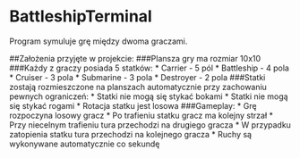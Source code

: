 # BattleshipTerminal
Program symuluje grę między dwoma graczami.

##Założenia przyjęte w projekcie:
	###Plansza gry ma rozmiar 10x10
	###Każdy z graczy posiada 5 statków:
		* Carrier - 5 pól
		* Battleship - 4 pola
		* Cruiser - 3 pola
		* Submarine - 3 pola
		* Destroyer - 2 pola
	###Statki zostają rozmieszczone na planszach automatycznie przy zachowaniu pewnych ograniczeń:
		* Statki nie mogą się stykać bokami
		* Statki nie mogą się stykać rogami
		* Rotacja statku jest losowa
	###Gameplay:
		* Grę rozpoczyna losowy gracz
		* Po trafieniu statku gracz ma kolejny strzał
		* Przy niecelnym trafieniu tura przechodzi na drugiego gracza
		* W przypadku zatopienia statku tura przechodzi na kolejnego gracza
		* Ruchy są wykonywane automatycznie co sekundę